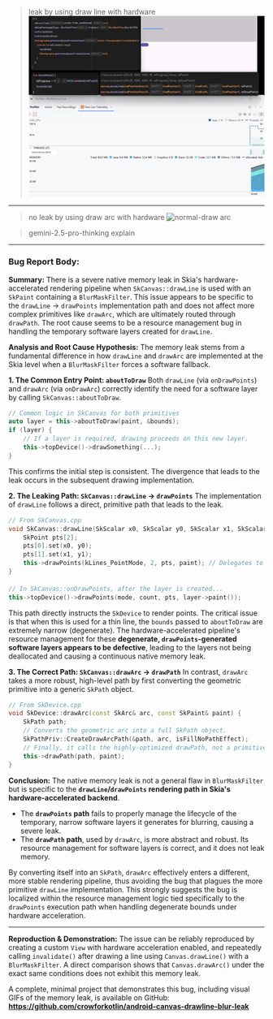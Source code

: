 > leak by using draw line with hardware
![leak-draw line](img/memory-leak.gif)

---

> no leak by using draw arc with hardware
![normal-draw arc](img/memory-normal.gif)

> gemini-2.5-pro-thinking explain
---
### **Bug Report Body:**

**Summary:**
There is a severe native memory leak in Skia's hardware-accelerated rendering pipeline when `SkCanvas::drawLine` is used with an `SkPaint` containing a `BlurMaskFilter`. This issue appears to be specific to the `drawLine` -> `drawPoints` implementation path and does not affect more complex primitives like `drawArc`, which are ultimately routed through `drawPath`. The root cause seems to be a resource management bug in handling the temporary software layers created for `drawLine`.

**Analysis and Root Cause Hypothesis:**
The memory leak stems from a fundamental difference in how `drawLine` and `drawArc` are implemented at the Skia level when a `BlurMaskFilter` forces a software fallback.

**1. The Common Entry Point: `aboutToDraw`**
Both `drawLine` (via `onDrawPoints`) and `drawArc` (via `onDrawArc`) correctly identify the need for a software layer by calling `SkCanvas::aboutToDraw`.

```cpp
// Common logic in SkCanvas for both primitives
auto layer = this->aboutToDraw(paint, &bounds); 
if (layer) {
    // If a layer is required, drawing proceeds on this new layer.
    this->topDevice()->drawSomething(...);
}
```
This confirms the initial step is consistent. The divergence that leads to the leak occurs in the subsequent drawing implementation.

**2. The Leaking Path: `SkCanvas::drawLine` -> `drawPoints`**
The implementation of `drawLine` follows a direct, primitive path that leads to the leak.

```cpp
// From SkCanvas.cpp
void SkCanvas::drawLine(SkScalar x0, SkScalar y0, SkScalar x1, SkScalar y1, const SkPaint& paint) {
    SkPoint pts[2];
    pts[0].set(x0, y0);
    pts[1].set(x1, y1);
    this->drawPoints(kLines_PointMode, 2, pts, paint); // Delegates to drawPoints
}

// In SkCanvas::onDrawPoints, after the layer is created...
this->topDevice()->drawPoints(mode, count, pts, layer->paint());
```
This path directly instructs the `SkDevice` to render points. The critical issue is that when this is used for a thin line, the `bounds` passed to `aboutToDraw` are extremely narrow (degenerate). The hardware-accelerated pipeline's resource management for these **degenerate, `drawPoints`-generated software layers appears to be defective**, leading to the layers not being deallocated and causing a continuous native memory leak.

**3. The Correct Path: `SkCanvas::drawArc` -> `drawPath`**
In contrast, `drawArc` takes a more robust, high-level path by first converting the geometric primitive into a generic `SkPath` object.

```cpp
// From SkDevice.cpp
void SkDevice::drawArc(const SkArc& arc, const SkPaint& paint) {
    SkPath path;
    // Converts the geometric arc into a full SkPath object.
    SkPathPriv::CreateDrawArcPath(&path, arc, isFillNoPathEffect);
    // Finally, it calls the highly-optimized drawPath, not a primitive draw call.
    this->drawPath(path, paint); 
}
```

**Conclusion:**
The native memory leak is not a general flaw in `BlurMaskFilter` but is specific to the **`drawLine`/`drawPoints` rendering path in Skia's hardware-accelerated backend**.

-   The **`drawPoints` path** fails to properly manage the lifecycle of the temporary, narrow software layers it generates for blurring, causing a severe leak.
-   The **`drawPath` path**, used by `drawArc`, is more abstract and robust. Its resource management for software layers is correct, and it does not leak memory.

By converting itself into an `SkPath`, `drawArc` effectively enters a different, more stable rendering pipeline, thus avoiding the bug that plagues the more primitive `drawLine` implementation. This strongly suggests the bug is localized within the resource management logic tied specifically to the `drawPoints` execution path when handling degenerate bounds under hardware acceleration.

---

**Reproduction & Demonstration:**
The issue can be reliably reproduced by creating a custom `View` with hardware acceleration enabled, and repeatedly calling `invalidate()` after drawing a line using `Canvas.drawLine()` with a `BlurMaskFilter`. A direct comparison shows that `Canvas.drawArc()` under the exact same conditions does not exhibit this memory leak.

A complete, minimal project that demonstrates this bug, including visual GIFs of the memory leak, is available on GitHub:
**https://github.com/crowforkotlin/android-canvas-drawline-blur-leak**